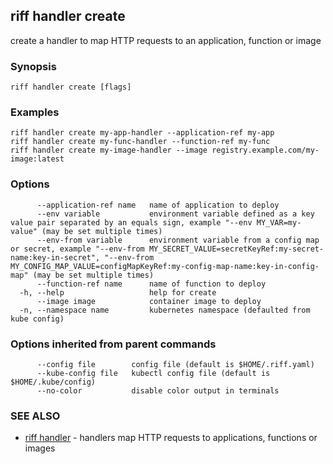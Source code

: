 ## riff handler create

create a handler to map HTTP requests to an application, function or image

### Synopsis

<todo>

```
riff handler create [flags]
```

### Examples

```
riff handler create my-app-handler --application-ref my-app
riff handler create my-func-handler --function-ref my-func
riff handler create my-image-handler --image registry.example.com/my-image:latest
```

### Options

```
      --application-ref name   name of application to deploy
      --env variable           environment variable defined as a key value pair separated by an equals sign, example "--env MY_VAR=my-value" (may be set multiple times)
      --env-from variable      environment variable from a config map or secret, example "--env-from MY_SECRET_VALUE=secretKeyRef:my-secret-name:key-in-secret", "--env-from MY_CONFIG_MAP_VALUE=configMapKeyRef:my-config-map-name:key-in-config-map" (may be set multiple times)
      --function-ref name      name of function to deploy
  -h, --help                   help for create
      --image image            container image to deploy
  -n, --namespace name         kubernetes namespace (defaulted from kube config)
```

### Options inherited from parent commands

```
      --config file        config file (default is $HOME/.riff.yaml)
      --kube-config file   kubectl config file (default is $HOME/.kube/config)
      --no-color           disable color output in terminals
```

### SEE ALSO

* [riff handler](riff_handler.md)	 - handlers map HTTP requests to applications, functions or images

